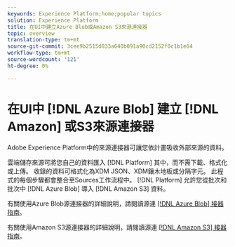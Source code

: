 ```yaml
---
keywords: Experience Platform;home;popular topics
solution: Experience Platform
title: 在UI中建立Azure Blob或Amazon S3來源連接器
topic: overview
translation-type: tm+mt
source-git-commit: 3cee9b2515d833a640b091a90cd2152f0c1b1e64
workflow-type: tm+mt
source-wordcount: '121'
ht-degree: 0%

---
```



# 在UI中 [!DNL Azure Blob] 建立 [!DNL Amazon] 或S3來源連接器

Adobe Experience Platform中的來源連接器可讓您依計畫吸收外部來源的資料。

雲端儲存來源可將您自己的資料匯入 [!DNL Platform] 其中，而不需下載、格式化或上傳。 收錄的資料可格式化為XDM JSON、XDM鑲木地板或分隔字元。 此程式的每個步驟都會整合至Sources工作流程中。 [!DNL Platform] 允許您從批次和批次中 [!DNL Azure Blob] 導入 [!DNL Amazon S3] 資料。

有關使用Azure Blob源連接器的詳細說明，請閱讀源連 [[!DNL Azure Blob] 接器指南](./blob.md)。

有關使用Amazon S3源連接器的詳細說明，請閱讀源連 [[!DNL Amazon S3] 接器指南](./blob.md)。